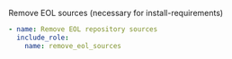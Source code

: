 Remove EOL sources (necessary for install-requirements)

```yaml
- name: Remove EOL repository sources
  include_role:
    name: remove_eol_sources
```